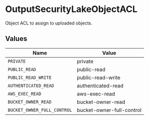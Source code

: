 # OutputSecurityLakeObjectACL

Object ACL to assign to uploaded objects.


## Values

| Name                        | Value                       |
| --------------------------- | --------------------------- |
| `PRIVATE`                   | private                     |
| `PUBLIC_READ`               | public-read                 |
| `PUBLIC_READ_WRITE`         | public-read-write           |
| `AUTHENTICATED_READ`        | authenticated-read          |
| `AWS_EXEC_READ`             | aws-exec-read               |
| `BUCKET_OWNER_READ`         | bucket-owner-read           |
| `BUCKET_OWNER_FULL_CONTROL` | bucket-owner-full-control   |